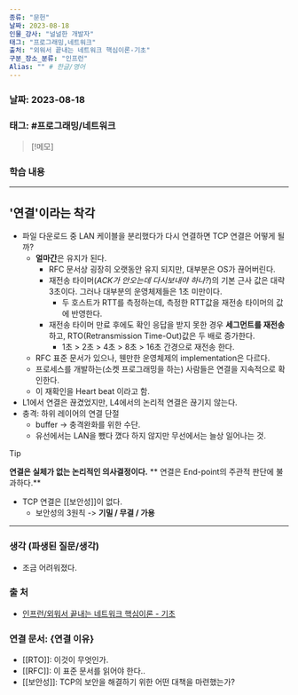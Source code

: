 ```yaml
---
종류: "문헌"
날짜: 2023-08-18
인물_강사: "널널한 개발자"
태그: "프로그래밍,네트워크"
출처: "외워서 끝내는 네트워크 핵심이론-기초"
구분_장소_분류: "인프런"
Alias: "" # 한글/영어
---
```


### 날짜: 2023-08-18

### 태그: #프로그래밍/네트워크

>[!메모]
> 

### 학습 내용
---
## '연결'이라는 착각
- 파일 다운로드 중 LAN 케이블을 분리했다가 다시 연결하면 TCP 연결은 어떻게 될까?
	- **얼마간**은 유지가 된다.
		- RFC 문서상 굉장히 오랫동안 유지 되지만, 대부분은 OS가 끊어버린다.
		- 재전송 타이머(*ACK가 안오는데 다시보내야 하나?*)의 기본 근사 값은 대략 3초이다. 그러나 대부분의 운영체제들은 1초 미만이다.
			- 두 호스트가 RTT를 측정하는데, 측정한 RTT값을 재전송 타이머의 값에 반영한다.
		- 재전송 타이머 만료 후에도 확인 응답을 받지 못한 경우 **세그먼트를 재전송** 하고, RTO(Retransmission Time-Out)값은 두 배로 증가한다.
			- 1초 > 2초 > 4초 > 8초 > 16초 간경으로 재전송 한다.
	- RFC 표준 문서가 있으나, 웬만한 운영체제의 implementation은 다르다.
	- 프로세스를 개발하는(소켓 프로그래밍을 하는) 사람들은 연결을 지속적으로 확인한다.
	- 이 재확인을 Heart beat 이라고 함.
- L1에서 연결은 끊겼었지만, L4에서의 논리적 연결은 끊기지 않는다.
- 충격: 하위 레이어의 연결 단절
	- buffer -> 충격완화를 위한 수단.
	- 유선에서는 LAN을 뺐다 꼈다 하지 않지만 무선에서는 늘상 일어나는 것.

> [!tip]
**연결은 실체가 없는 논리적인 의사결정이다.**
** 연결은 End-point의 주관적 판단에 불과하다.**

- TCP 연결은 [[보안성]]이 없다.
	- 보안성의 3원칙 -> **기밀 / 무결 / 가용**

---
### 생각 (파생된 질문/생각)
- 조금 어려워졌다. 
### 출 처
- [인프런/외워서 끝내는 네트워크 핵심이론 - 기초 ](https://www.inflearn.com/course/%EB%84%A4%ED%8A%B8%EC%9B%8C%ED%81%AC-%ED%95%B5%EC%8B%AC%EC%9D%B4%EB%A1%A0-%EA%B8%B0%EC%B4%88/dashboard)

### 연결 문서: {연결 이유}
- [[RTO]]: 이것이 무엇인가.
- [[RFC]]: 이 표준 문서를 읽어야 한다..
- [[보안성]]: TCP의 보안을 해결하기 위한 어떤 대책을 마련했는가?